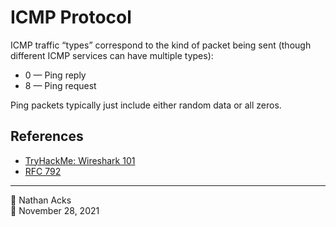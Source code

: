 # ICMP Protocol

ICMP traffic “types” correspond to the kind of packet being sent (though different ICMP services can have multiple types):

* 0 — Ping reply
* 8 — Ping request

Ping packets typically just include either random data or all zeros.

## References

* [TryHackMe: Wireshark 101](tryhackme-wireshark-101.md)
* [RFC 792](https://datatracker.ietf.org/doc/html/rfc792)

- - - -

<span aria-hidden="true">👤</span> Nathan Acks  
<span aria-hidden="true">📅</span> November 28, 2021
